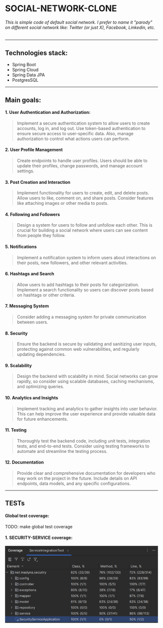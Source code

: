 # SOCIAL-NETWORK-CLONE

###### This is simple code of default social network. I prefer to name it "parody" on different social network like: Twitter (or just X), Facebook, Linkedin, etc.

---

## Technologies stack:
- Spring Boot
- Spring Cloud
- Spring Data JPA
- PostgresSQL

---

## Main goals:

#### 1. User Authentication and Authorization:

    
> Implement a secure authentication system to allow users to create accounts, log in, and log out. 
> Use token-based authentication to ensure secure access to user-specific data. Also, manage authorization to control what actions users can perform.

#### 2. User Profile Management

>Create endpoints to handle user profiles. Users should be able to update their profiles, 
>change passwords, and manage account settings.

#### 3. Post Creation and Interaction 

>Implement functionality for users to create, edit, and delete posts. Allow users to like, comment on, and share posts.
>Consider features like attaching images or other media to posts.

#### 4. Following and Followers

>Design a system for users to follow and unfollow each other. This is crucial for building a social network where 
> users can see content from people they follow.

#### 5. Notifications

>Implement a notification system to inform users about interactions on their posts, new followers, 
> and other relevant activities.

#### 6. Hashtags and Search

>Allow users to add hashtags to their posts for categorization. Implement a search functionality 
> so users can discover posts based on hashtags or other criteria.

#### 7. Messaging System

>Consider adding a messaging system for private communication between users.

#### 8. Security

>Ensure the backend is secure by validating and sanitizing user inputs, protecting against common 
> web vulnerabilities, and regularly updating dependencies.

#### 9. Scalability

>Design the backend with scalability in mind. Social networks can grow rapidly, so consider using 
> scalable databases, caching mechanisms, and optimizing queries.

#### 10. Analytics and Insights

>Implement tracking and analytics to gather insights into user behavior. This can help improve the 
> user experience and provide valuable data for future enhancements.

#### 11. Testing

>Thoroughly test the backend code, including unit tests, integration tests, and end-to-end tests. 
> Consider using testing frameworks to automate and streamline the testing process.

#### 12. Documentation

>Provide clear and comprehensive documentation for developers who may work on the project in the 
> future. Include details on API endpoints, data models, and any specific configurations.

---

## TESTs

#### Global test coverage:
TODO: make global test coverage

#### 1. SECURITY-SERVICE coverage:
![security-service-test-coverage.png](images%2Fsecurity-service-test-coverage.png)
